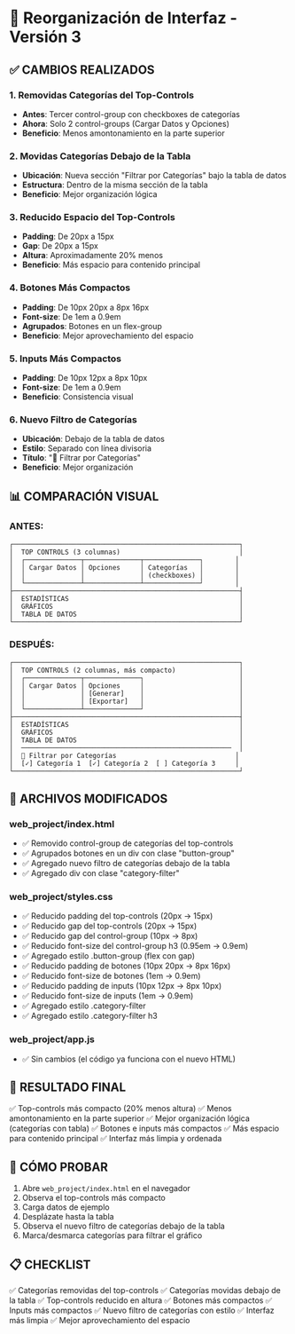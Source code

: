 # 🎨 Reorganización de Interfaz - Versión 3

## ✅ CAMBIOS REALIZADOS

### 1. **Removidas Categorías del Top-Controls**
- **Antes**: Tercer control-group con checkboxes de categorías
- **Ahora**: Solo 2 control-groups (Cargar Datos y Opciones)
- **Beneficio**: Menos amontonamiento en la parte superior

### 2. **Movidas Categorías Debajo de la Tabla**
- **Ubicación**: Nueva sección "Filtrar por Categorías" bajo la tabla de datos
- **Estructura**: Dentro de la misma sección de la tabla
- **Beneficio**: Mejor organización lógica

### 3. **Reducido Espacio del Top-Controls**
- **Padding**: De 20px a 15px
- **Gap**: De 20px a 15px
- **Altura**: Aproximadamente 20% menos
- **Beneficio**: Más espacio para contenido principal

### 4. **Botones Más Compactos**
- **Padding**: De 10px 20px a 8px 16px
- **Font-size**: De 1em a 0.9em
- **Agrupados**: Botones en un flex-group
- **Beneficio**: Mejor aprovechamiento del espacio

### 5. **Inputs Más Compactos**
- **Padding**: De 10px 12px a 8px 10px
- **Font-size**: De 1em a 0.9em
- **Beneficio**: Consistencia visual

### 6. **Nuevo Filtro de Categorías**
- **Ubicación**: Debajo de la tabla de datos
- **Estilo**: Separado con línea divisoria
- **Título**: "📂 Filtrar por Categorías"
- **Beneficio**: Mejor organización

## 📊 COMPARACIÓN VISUAL

### ANTES:
```
┌─────────────────────────────────────────────────────────┐
│  TOP CONTROLS (3 columnas)                              │
│  ┌──────────────┬──────────────┬──────────────┐        │
│  │ Cargar Datos │ Opciones     │ Categorías   │        │
│  │              │              │ (checkboxes) │        │
│  └──────────────┴──────────────┴──────────────┘        │
├─────────────────────────────────────────────────────────┤
│  ESTADÍSTICAS                                           │
│  GRÁFICOS                                               │
│  TABLA DE DATOS                                         │
└─────────────────────────────────────────────────────────┘
```

### DESPUÉS:
```
┌─────────────────────────────────────────────────────────┐
│  TOP CONTROLS (2 columnas, más compacto)                │
│  ┌──────────────┬──────────────┐                        │
│  │ Cargar Datos │ Opciones     │                        │
│  │              │ [Generar]    │                        │
│  │              │ [Exportar]   │                        │
│  └──────────────┴──────────────┘                        │
├─────────────────────────────────────────────────────────┤
│  ESTADÍSTICAS                                           │
│  GRÁFICOS                                               │
│  TABLA DE DATOS                                         │
│  ─────────────────────────────────────────────────────  │
│  📂 Filtrar por Categorías                              │
│  [✓] Categoría 1  [✓] Categoría 2  [ ] Categoría 3     │
└─────────────────────────────────────────────────────────┘
```

## 📁 ARCHIVOS MODIFICADOS

### web_project/index.html
- ✅ Removido control-group de categorías del top-controls
- ✅ Agrupados botones en un div con clase "button-group"
- ✅ Agregado nuevo filtro de categorías debajo de la tabla
- ✅ Agregado div con clase "category-filter"

### web_project/styles.css
- ✅ Reducido padding del top-controls (20px → 15px)
- ✅ Reducido gap del top-controls (20px → 15px)
- ✅ Reducido gap del control-group (10px → 8px)
- ✅ Reducido font-size del control-group h3 (0.95em → 0.9em)
- ✅ Agregado estilo .button-group (flex con gap)
- ✅ Reducido padding de botones (10px 20px → 8px 16px)
- ✅ Reducido font-size de botones (1em → 0.9em)
- ✅ Reducido padding de inputs (10px 12px → 8px 10px)
- ✅ Reducido font-size de inputs (1em → 0.9em)
- ✅ Agregado estilo .category-filter
- ✅ Agregado estilo .category-filter h3

### web_project/app.js
- ✅ Sin cambios (el código ya funciona con el nuevo HTML)

## 🎯 RESULTADO FINAL

✅ Top-controls más compacto (20% menos altura)
✅ Menos amontonamiento en la parte superior
✅ Mejor organización lógica (categorías con tabla)
✅ Botones e inputs más compactos
✅ Más espacio para contenido principal
✅ Interfaz más limpia y ordenada

## 🚀 CÓMO PROBAR

1. Abre `web_project/index.html` en el navegador
2. Observa el top-controls más compacto
3. Carga datos de ejemplo
4. Desplázate hasta la tabla
5. Observa el nuevo filtro de categorías debajo de la tabla
6. Marca/desmarca categorías para filtrar el gráfico

## 📋 CHECKLIST

✅ Categorías removidas del top-controls
✅ Categorías movidas debajo de la tabla
✅ Top-controls reducido en altura
✅ Botones más compactos
✅ Inputs más compactos
✅ Nuevo filtro de categorías con estilo
✅ Interfaz más limpia
✅ Mejor aprovechamiento del espacio

